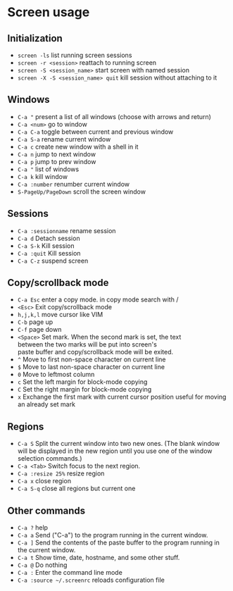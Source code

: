 # Screen usage

## Initialization
* `screen -ls`                  list running screen sessions
* `screen -r <session>`         reattach to running screen
* `screen -S <session_name>`    start screen with named session
* `screen -X -S <session_name> quit` kill session without attaching to it

## Windows
* `C-a "`           present a list of all windows (choose with arrows and return)
* `C-a <num>`       go to window <num>
* `C-a C-a`         toggle between current and previous window
* `C-a S-a`         rename current window
* `C-a c`           create new window with a shell in it
* `C-a n`           jump to next window
* `C-a p`           jump to prev window
* `C-a "`           list of windows
* `C-a k`           kill window
* `C-a :number`     renumber current window
* `S-PageUp/PageDown`   scroll the screen window

## Sessions
* `C-a :sessionname`        rename session
* `C-a d`                   Detach session
* `C-a S-k`                 Kill session
* `C-a :quit`               Kill session
* `C-a C-z`                 suspend screen

## Copy/scrollback mode
* `C-a Esc`         enter a copy mode. in copy mode search with /
* `<Esc>`           Exit copy/scrollback mode
* `h,j,k,l`         move cursor like VIM
* `C-b`             page up
* `C-f`             page down
* `<Space>`         Set mark.  When the second mark is set, the text <br>
                    between the two marks will be put into screen's <br>
                    paste buffer and copy/scrollback mode will be exited.
* `^`               Move to first non-space character on current line
* `$`               Move to last non-space character on current line
* `0`               Move to leftmost column
* `c`               Set the left margin for block-mode copying
* `C`               Set the right margin for block-mode copying
* `x`               Exchange the first mark with current cursor position useful for moving an already set mark


## Regions
* `C-a S`           Split the current window into two new ones.
(The blank window will be displayed in the new
region until you use one of the window selection commands.)
* `C-a <Tab>`       Switch focus to the next region.
* `C-a :resize 25%` resize region
* `C-a x`           close region
* `C-a S-q`         close all regions but current one


## Other commands
* `C-a ?`           help
* `C-a a`           Send ("C-a") to the program running in the current window.
* `C-a ]`           Send the contents of the paste buffer to the program running in the current window.
* `C-a t`           Show time, date, hostname, and some other stuff.
* `C-a @`          Do nothing
* `C-a :`           Enter the command line mode
* `C-a :source ~/.screenrc` reloads configuration file



